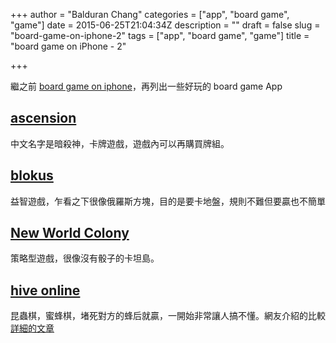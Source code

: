 +++
author = "Balduran Chang"
categories = ["app", "board game", "game"]
date = 2015-06-25T21:04:34Z
description = ""
draft = false
slug = "board-game-on-iphone-2"
tags = ["app", "board game", "game"]
title = "board game on iPhone - 2"

+++


繼之前 [board game on iphone][]，再列出一些好玩的 board game App

## [ascension][]
中文名字是暗殺神，卡牌遊戲，遊戲內可以再購買牌組。

## [blokus][]
益智遊戲，乍看之下很像俄羅斯方塊，目的是要卡地盤，規則不難但要贏也不簡單

## [New World Colony][]
策略型遊戲，很像沒有骰子的卡坦島。

## [hive online][]
昆蟲棋，蜜蜂棋，堵死對方的蜂后就贏，一開始非常讓人搞不懂。網友介紹的比較[詳細的文章][1]


[board game on iphone]: /2012/02/14/board-game-on-iphone/
[ascension]: https://itunes.apple.com/en/app/ascension-chronicle-godslayer/id441838733?mt=8
[blokus]: https://itunes.apple.com/us/app/blokus-free-attack-block-defend!/id762647898?mt=8
[New World Colony]: https://itunes.apple.com/en/app/new-world-colony/id395137626?mt=8
[hive online]: https://itunes.apple.com/en/app/hive/id493894488?mt=8
[1]: http://heyjude0929.pixnet.net/blog/post/16639759-%5B%E9%81%8A%E6%88%B2%E4%BB%8B%E7%B4%B9%5D%E6%98%86%E8%9F%B2%E6%A3%8Bhive

